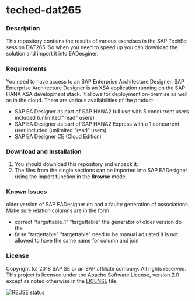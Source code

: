 # teched-dat265

### Description
This repository contains the results of various exercises in the SAP TechEd session DAT265.
So when you need to speed up you can download the solution and import it into EADesginer.

### Requirements
You need to have access to an SAP Enterprise Architecture Designer. SAP Enterprise Architecture Designer is an XSA application running on the SAP HANA XSA development stack. It allows for deployment on-premise as well as in the cloud. There are various availabilities of the product:
- SAP EA Designer as part of SAP HANA2 full use with 5 concurrent users included (unlimited "read" users)
- SAP EA Designer as part of SAP HANA2 Express with a 1 concurrent user included (unlimited "read" users)
- SAP EA Designer CE (Cloud Edition) 

### Download and Installation
1. You should download this repository and unpack it.
1. The files from the single sections can be imported into SAP EADesigner using the import function in the **Browse** mode.

### Known Issues
older version of SAP EADesigner do had a faulty generation of associations. Make sure relation columns are in the form
 - correct  "targettable_1" "targettable"   the generator of older version do the 
 - false  "targettable"   "targettable"   need to be manual adjusted
it is not allowed to have the same name for column and join

### License
Copyright (c) 2018 SAP SE or an SAP affiliate company. All rights reserved. This project is licensed under the Apache Software License, version 2.0 except as noted otherwise in the [LICENSE](LICENSES/Apache-2.0.txt) file.

[![REUSE status](https://api.reuse.software/badge/github.com/SAP-samples/teched-dat265)](https://api.reuse.software/info/github.com/SAP-samples/teched-dat265)